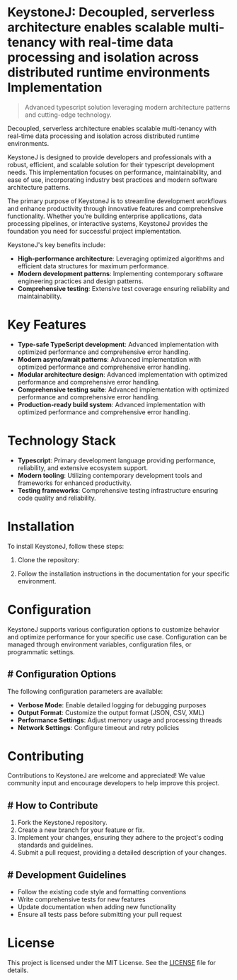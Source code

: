 <!-- fallback_KeystoneJ_20251026185729_22517 -->

# KeystoneJ: Decoupled, serverless architecture enables scalable multi-tenancy with real-time data processing and isolation across distributed runtime environments Implementation
> Advanced typescript solution leveraging modern architecture patterns and cutting-edge technology.

Decoupled, serverless architecture enables scalable multi-tenancy with real-time data processing and isolation across distributed runtime environments.

KeystoneJ is designed to provide developers and professionals with a robust, efficient, and scalable solution for their typescript development needs. This implementation focuses on performance, maintainability, and ease of use, incorporating industry best practices and modern software architecture patterns.

The primary purpose of KeystoneJ is to streamline development workflows and enhance productivity through innovative features and comprehensive functionality. Whether you're building enterprise applications, data processing pipelines, or interactive systems, KeystoneJ provides the foundation you need for successful project implementation.

KeystoneJ's key benefits include:

* **High-performance architecture**: Leveraging optimized algorithms and efficient data structures for maximum performance.
* **Modern development patterns**: Implementing contemporary software engineering practices and design patterns.
* **Comprehensive testing**: Extensive test coverage ensuring reliability and maintainability.

# Key Features

* **Type-safe TypeScript development**: Advanced implementation with optimized performance and comprehensive error handling.
* **Modern async/await patterns**: Advanced implementation with optimized performance and comprehensive error handling.
* **Modular architecture design**: Advanced implementation with optimized performance and comprehensive error handling.
* **Comprehensive testing suite**: Advanced implementation with optimized performance and comprehensive error handling.
* **Production-ready build system**: Advanced implementation with optimized performance and comprehensive error handling.

# Technology Stack

* **Typescript**: Primary development language providing performance, reliability, and extensive ecosystem support.
* **Modern tooling**: Utilizing contemporary development tools and frameworks for enhanced productivity.
* **Testing frameworks**: Comprehensive testing infrastructure ensuring code quality and reliability.

# Installation

To install KeystoneJ, follow these steps:

1. Clone the repository:


2. Follow the installation instructions in the documentation for your specific environment.

# Configuration

KeystoneJ supports various configuration options to customize behavior and optimize performance for your specific use case. Configuration can be managed through environment variables, configuration files, or programmatic settings.

## # Configuration Options

The following configuration parameters are available:

* **Verbose Mode**: Enable detailed logging for debugging purposes
* **Output Format**: Customize the output format (JSON, CSV, XML)
* **Performance Settings**: Adjust memory usage and processing threads
* **Network Settings**: Configure timeout and retry policies

# Contributing

Contributions to KeystoneJ are welcome and appreciated! We value community input and encourage developers to help improve this project.

## # How to Contribute

1. Fork the KeystoneJ repository.
2. Create a new branch for your feature or fix.
3. Implement your changes, ensuring they adhere to the project's coding standards and guidelines.
4. Submit a pull request, providing a detailed description of your changes.

## # Development Guidelines

* Follow the existing code style and formatting conventions
* Write comprehensive tests for new features
* Update documentation when adding new functionality
* Ensure all tests pass before submitting your pull request

# License

This project is licensed under the MIT License. See the [LICENSE](https://github.com/demaagro/KeystoneJ/blob/main/LICENSE) file for details.
